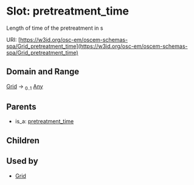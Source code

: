 
# Slot: pretreatment_time

Length of time of the pretreatment in s

URI: [https://w3id.org/osc-em/oscem-schemas-spa/Grid_pretreatment_time](https://w3id.org/osc-em/oscem-schemas-spa/Grid_pretreatment_time)


## Domain and Range

[Grid](Grid.md) &#8594;  <sub>0..1</sub> [Any](Any.md)

## Parents

 *  is_a: [pretreatment_time](pretreatment_time.md)

## Children


## Used by

 * [Grid](Grid.md)
